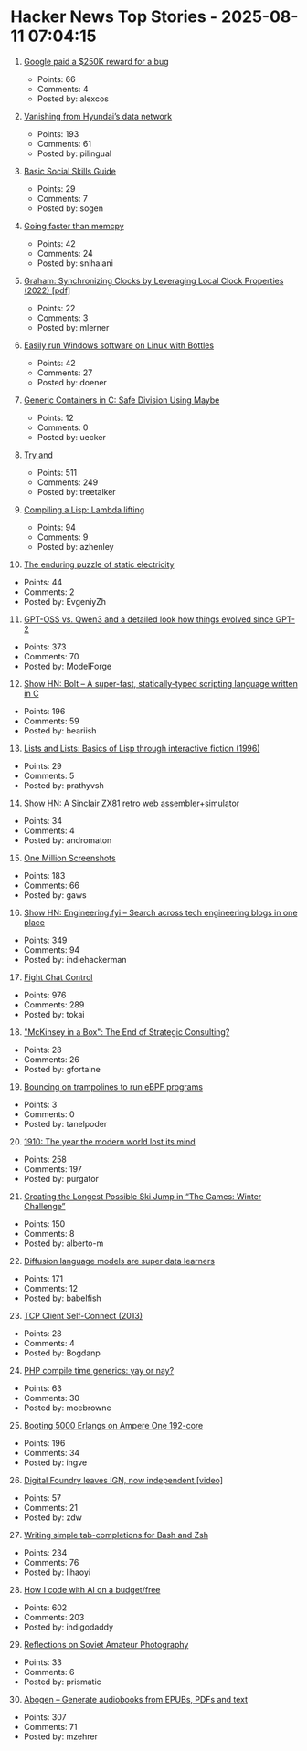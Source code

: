 # Hacker News Top Stories - 2025-08-11 07:04:15

1. [Google paid a $250K reward for a bug](https://issues.chromium.org/issues/412578726)
   - Points: 66
   - Comments: 4
   - Posted by: alexcos

2. [Vanishing from Hyundai’s data network](http://techno-fandom.org/~hobbit/cars/ev/offnet.html)
   - Points: 193
   - Comments: 61
   - Posted by: pilingual

3. [Basic Social Skills Guide](https://www.improveyoursocialskills.com/basic-social-skills-guide)
   - Points: 29
   - Comments: 7
   - Posted by: sogen

4. [Going faster than memcpy](https://squadrick.dev/journal/going-faster-than-memcpy)
   - Points: 42
   - Comments: 24
   - Posted by: snihalani

5. [Graham: Synchronizing Clocks by Leveraging Local Clock Properties (2022) [pdf]](https://www.usenix.org/system/files/nsdi22-paper-najafi_1.pdf)
   - Points: 22
   - Comments: 3
   - Posted by: mlerner

6. [Easily run Windows software on Linux with Bottles](https://usebottles.com/)
   - Points: 42
   - Comments: 27
   - Posted by: doener

7. [Generic Containers in C: Safe Division Using Maybe](https://uecker.codeberg.page/2025-08-10.html)
   - Points: 12
   - Comments: 0
   - Posted by: uecker

8. [Try and](https://ygdp.yale.edu/phenomena/try-and)
   - Points: 511
   - Comments: 249
   - Posted by: treetalker

9. [Compiling a Lisp: Lambda lifting](https://bernsteinbear.com/blog/compiling-a-lisp-12/)
   - Points: 94
   - Comments: 9
   - Posted by: azhenley

10. [The enduring puzzle of static electricity](https://pubs.aip.org/physicstoday/article/78/8/54/3355922/The-enduring-puzzle-of-static-electricityEven)
   - Points: 44
   - Comments: 2
   - Posted by: EvgeniyZh

11. [GPT-OSS vs. Qwen3 and a detailed look how things evolved since GPT-2](https://magazine.sebastianraschka.com/p/from-gpt-2-to-gpt-oss-analyzing-the)
   - Points: 373
   - Comments: 70
   - Posted by: ModelForge

12. [Show HN: Bolt – A super-fast, statically-typed scripting language written in C](https://github.com/Beariish/bolt)
   - Points: 196
   - Comments: 59
   - Posted by: beariish

13. [Lists and Lists: Basics of Lisp through interactive fiction (1996)](https://eblong.com/zarf/zweb/lists/)
   - Points: 29
   - Comments: 5
   - Posted by: prathyvsh

14. [Show HN: A Sinclair ZX81 retro web assembler+simulator](undefined)
   - Points: 34
   - Comments: 4
   - Posted by: andromaton

15. [One Million Screenshots](https://onemillionscreenshots.com/?q=random)
   - Points: 183
   - Comments: 66
   - Posted by: gaws

16. [Show HN: Engineering.fyi – Search across tech engineering blogs in one place](https://engineering.fyi/)
   - Points: 349
   - Comments: 94
   - Posted by: indiehackerman

17. [Fight Chat Control](https://fightchatcontrol.eu/)
   - Points: 976
   - Comments: 289
   - Posted by: tokai

18. ["McKinsey in a Box": The End of Strategic Consulting?](https://knowledge.insead.edu/strategy/mckinsey-box-end-strategic-consulting)
   - Points: 28
   - Comments: 26
   - Posted by: gfortaine

19. [Bouncing on trampolines to run eBPF programs](https://bootlin.com/blog/bouncing-on-trampolines-to-run-ebpf-programs/)
   - Points: 3
   - Comments: 0
   - Posted by: tanelpoder

20. [1910: The year the modern world lost its mind](https://www.derekthompson.org/p/1910-the-year-the-modern-world-lost)
   - Points: 258
   - Comments: 197
   - Posted by: purgator

21. [Creating the Longest Possible Ski Jump in “The Games: Winter Challenge”](https://mrwint.github.io/winter/writeup/writeup2.html)
   - Points: 150
   - Comments: 8
   - Posted by: alberto-m

22. [Diffusion language models are super data learners](https://jinjieni.notion.site/Diffusion-Language-Models-are-Super-Data-Learners-239d8f03a866800ab196e49928c019ac)
   - Points: 171
   - Comments: 12
   - Posted by: babelfish

23. [TCP Client Self-Connect (2013)](http://sgros.blogspot.com/2013/08/tcp-client-self-connect.html)
   - Points: 28
   - Comments: 4
   - Posted by: Bogdanp

24. [PHP compile time generics: yay or nay?](https://thephp.foundation/blog/2025/08/05/compile-generics/)
   - Points: 63
   - Comments: 30
   - Posted by: moebrowne

25. [Booting 5000 Erlangs on Ampere One 192-core](https://underjord.io/booting-5000-erlangs-on-ampere-one.html)
   - Points: 196
   - Comments: 34
   - Posted by: ingve

26. [Digital Foundry leaves IGN, now independent [video]](https://www.youtube.com/watch?v=tl7bIJ2yu4I)
   - Points: 57
   - Comments: 21
   - Posted by: zdw

27. [Writing simple tab-completions for Bash and Zsh](https://mill-build.org/blog/14-bash-zsh-completion.html)
   - Points: 234
   - Comments: 76
   - Posted by: lihaoyi

28. [How I code with AI on a budget/free](https://wuu73.org/blog/aiguide1.html)
   - Points: 602
   - Comments: 203
   - Posted by: indigodaddy

29. [Reflections on Soviet Amateur Photography](https://www.publicbooks.org/strangers-in-the-family-album-reflections-on-soviet-amateur-photography/)
   - Points: 33
   - Comments: 6
   - Posted by: prismatic

30. [Abogen – Generate audiobooks from EPUBs, PDFs and text](https://github.com/denizsafak/abogen)
   - Points: 307
   - Comments: 71
   - Posted by: mzehrer

